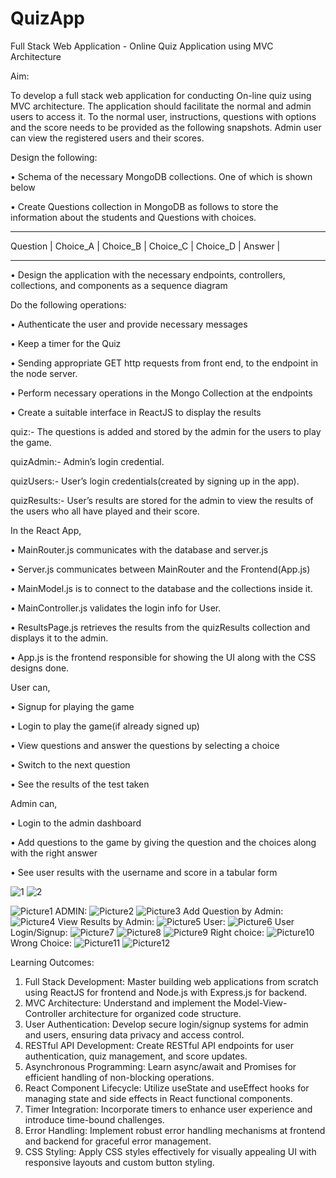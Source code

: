 # QuizApp
Full Stack Web Application - Online Quiz Application using MVC Architecture 

Aim:

   To develop a full stack web application for conducting On-line quiz using MVC architecture. The application should facilitate the normal and admin users to access it.  To the normal user, instructions, questions with options and the score needs to be provided as the following snapshots. Admin user can view the registered users and their scores. 

Design the following:

•	Schema of the necessary MongoDB collections. One of which is shown below

• Create Questions collection in MongoDB as follows to store the information about the students and Questions with choices.

____________________________________________________________________
Question |	Choice_A |	Choice_B |	Choice_C |	Choice_D |	Answer |
____________________________________________________________________


•	Design the application with the necessary endpoints, controllers, collections, and components as a sequence diagram

Do the following operations:

•	Authenticate the user and provide necessary messages

•	Keep a timer for the Quiz

•	Sending appropriate GET http requests from front end, to the endpoint in the node server.

•	Perform necessary operations in the Mongo Collection at the endpoints

•	Create a suitable interface in ReactJS to display the results

quiz:- The questions is added and stored by the admin for the users to play the game.

quizAdmin:- Admin’s login credential.

quizUsers:- User’s login credentials(created by signing up in the app).

quizResults:- User’s results are stored for the admin to view the results of the users who all have played and their score.

In the React App,

•	MainRouter.js communicates with the database and server.js

•	Server.js communicates between MainRouter and the Frontend(App.js)

•	MainModel.js is to connect to the database and the collections inside it.

•	MainController.js validates the login info for User.

•	ResultsPage.js retrieves the results from the quizResults collection and displays it to the admin.

•	App.js is the frontend responsible for showing the UI along with the CSS designs done.

User can,

•	Signup for playing the game

•	Login to play the game(if already signed up)

•	View questions and answer the questions by selecting a choice

•	Switch to the next question

•	See the results of the test taken

Admin can,

•	Login to the admin dashboard

•	Add questions to the game by giving the question and the choices along with the right answer

•	See user results with the username and score in a tabular form

![1](https://github.com/JAANUSSRI/QuizApp/assets/95457059/3da974db-4831-402f-a6a2-be5cfca5fec9)
![2](https://github.com/JAANUSSRI/QuizApp/assets/95457059/975eea0f-5b77-466a-baf1-9c25cda3166e)

![Picture1](https://github.com/JAANUSSRI/QuizApp/assets/95457059/c7e1a1cc-42c7-445c-849d-a3cd064c2395)
ADMIN:
![Picture2](https://github.com/JAANUSSRI/QuizApp/assets/95457059/b433a99b-398f-472b-9efd-3446c6a84c51)
![Picture3](https://github.com/JAANUSSRI/QuizApp/assets/95457059/444e9d9f-90e4-45b9-9e27-ab69b2dca5bc)
Add Question by Admin:
![Picture4](https://github.com/JAANUSSRI/QuizApp/assets/95457059/eaa66240-3870-4f10-a34b-5f2abe81716f)
View Results by Admin:
![Picture5](https://github.com/JAANUSSRI/QuizApp/assets/95457059/cf436d29-1c6e-445b-859e-073e1c460867)
User: 
![Picture6](https://github.com/JAANUSSRI/QuizApp/assets/95457059/f2c60082-74b0-4f95-891c-27d806cf5638)
User Login/Signup:
![Picture7](https://github.com/JAANUSSRI/QuizApp/assets/95457059/bc175f85-d50f-467a-a780-09548b07bafd)
![Picture8](https://github.com/JAANUSSRI/QuizApp/assets/95457059/8ba1762c-17b5-439e-8548-6025ebdc4dff)
![Picture9](https://github.com/JAANUSSRI/QuizApp/assets/95457059/8a6cb5c5-3fa1-43ec-86e3-ec7cd5808d1d)
Right choice:
![Picture10](https://github.com/JAANUSSRI/QuizApp/assets/95457059/0920aae3-b65c-43f9-8227-663a8b45483d)
Wrong Choice: 
![Picture11](https://github.com/JAANUSSRI/QuizApp/assets/95457059/f421cadd-df63-4deb-922d-247c3204736e)
![Picture12](https://github.com/JAANUSSRI/QuizApp/assets/95457059/34437fc5-52e0-4ee7-90ed-b56fa4eb3ad4)


Learning Outcomes:

1)	Full Stack Development: Master building web applications from scratch using ReactJS for frontend and Node.js with Express.js for backend.
2)	MVC Architecture: Understand and implement the Model-View-Controller architecture for organized code structure.
3)	User Authentication: Develop secure login/signup systems for admin and users, ensuring data privacy and access control.
4)	RESTful API Development: Create RESTful API endpoints for user authentication, quiz management, and score updates.
5)	Asynchronous Programming: Learn async/await and Promises for efficient handling of non-blocking operations.
6)	React Component Lifecycle: Utilize useState and useEffect hooks for managing state and side effects in React functional components.
7)	Timer Integration: Incorporate timers to enhance user experience and introduce time-bound challenges.
8)	Error Handling: Implement robust error handling mechanisms at frontend and backend for graceful error management.
9)	CSS Styling: Apply CSS styles effectively for visually appealing UI with responsive layouts and custom button styling.
